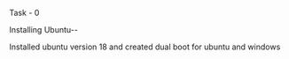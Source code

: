 Task - 0

Installing Ubuntu--

Installed ubuntu version 18 and created dual boot for ubuntu and windows